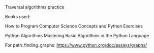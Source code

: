 Traversal algorithms practice

Books used:

How to Program Computer Science Concepts and Python Exercises


Python Algorithms Mastering Basic Algorithms in the Python Language


For path_finding_graphs:
https://www.python.org/doc/essays/graphs/
